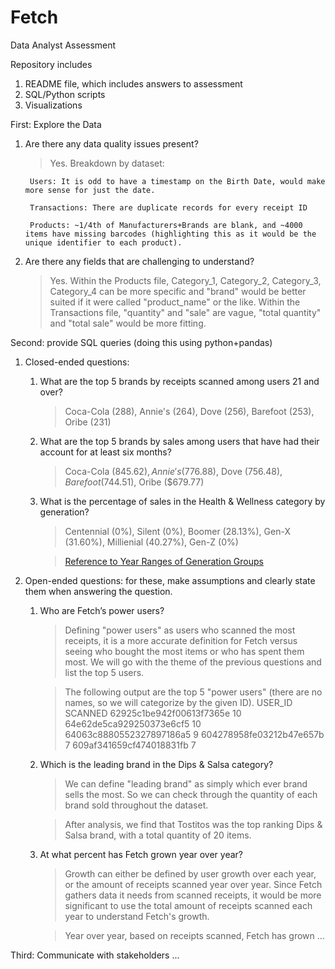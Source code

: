 # Fetch
Data Analyst Assessment

Repository includes
1. README file, which includes answers to assessment
2. SQL/Python scripts
3. Visualizations


First: Explore the Data
1. Are there any data quality issues present?
    >Yes. Breakdown by dataset:

        Users: It is odd to have a timestamp on the Birth Date, would make more sense for just the date.

        Transactions: There are duplicate records for every receipt ID

        Products: ~1/4th of Manufacturers+Brands are blank, and ~4000 items have missing barcodes (highlighting this as it would be the unique identifier to each product).

2. Are there any fields that are challenging to understand?

    >Yes. Within the Products file, Category_1, Category_2, Category_3, Category_4 can be more specific and "brand" would be better suited if it were called "product_name" or the like. Within the Transactions file, "quantity" and "sale" are vague, "total quantity" and "total sale" would be more fitting.


Second: provide SQL queries (doing this using python+pandas)
1. Closed-ended questions:

    1. What are the top 5 brands by receipts scanned among users 21 and over?
        >Coca-Cola (288), Annie's (264), Dove (256), Barefoot (253), Oribe (231)
    2. What are the top 5 brands by sales among users that have had their account for at least six months?
        >Coca-Cola ($845.62), Annie's ($776.88), Dove ($756.48), Barefoot ($744.51), Oribe ($679.77)
    3. What is the percentage of sales in the Health & Wellness category by generation?
        >Centennial (0%), Silent (0%), Boomer (28.13%), Gen-X (31.60%), Millienial (40.27%), Gen-Z (0%)

        >[Reference to Year Ranges of Generation Groups](https://libguides.usc.edu/busdem/age)

2. Open-ended questions: for these, make assumptions and clearly state them when answering the question.

    1. Who are Fetch’s power users?
        >Defining "power users" as users who scanned the most receipts, it is a more accurate definition for Fetch versus seeing who bought the most items or who has spent them most. We will go with the theme of the previous questions and list the top 5 users.

        >The following output are the top 5 "power users" (there are no names, so we will categorize by the given ID).
            USER_ID                     SCANNED
            62925c1be942f00613f7365e    10
            64e62de5ca929250373e6cf5    10
            64063c8880552327897186a5     9
            604278958fe03212b47e657b     7
            609af341659cf474018831fb     7
    2. Which is the leading brand in the Dips & Salsa category?
        > We can define "leading brand" as simply which ever brand sells the most. So we can check through the quantity of each brand sold throughout the dataset.

        >After analysis, we find that Tostitos was the top ranking Dips & Salsa brand, with a total quantity of 20 items.
    3. At what percent has Fetch grown year over year?
        >Growth can either be defined by user growth over each year, or the amount of receipts scanned year over year. Since Fetch gathers data it needs from scanned receipts, it would be more significant to use the total amount of receipts scanned each year to understand Fetch's growth.

        >Year over year, based on receipts scanned, Fetch has grown ...


Third: Communicate with stakeholders
    ...